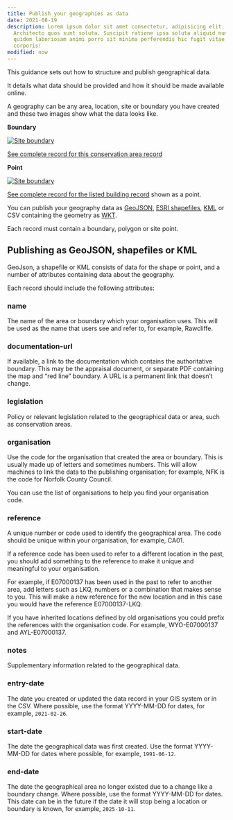 ```yaml
---
title: Publish your geographies as data
date: 2021-08-19
description: Lorem ipsum dolor sit amet consectetur, adipisicing elit.
  Architecto quos sunt soluta. Suscipit ratione ipsa soluta aliquid numquam
  quidem laboriosam animi porro sit minima perferendis hic fugit vitae, quia
  corporis!
modified: now
---
```


This guidance sets out how to structure and publish geographical data.

It details what data should be provided and how it should be made available online.

A geography can be any area, location, site or boundary you have created and these two images show what the data looks like.

**Boundary**

[![Site boundary](https://res.cloudinary.com/digital-land/image/upload/v1626864208/digital-land.github.io_conservation-area_stonesfield_btkguo.png)](https://res.cloudinary.com/digital-land/image/upload/v1626864208/digital-land.github.io_conservation-area_stonesfield_btkguo.png)

[See complete record for this conservation area record](https://digital-land.github.io/conservation-area/local-authority-eng/WOX/48/)

**Point**

[![Site boundary](https://res.cloudinary.com/digital-land/image/upload/v1626864208/digital-land.github.io_listed-building_old-vicarage_osox8x.png)](https://res.cloudinary.com/digital-land/image/upload/v1626864208/digital-land.github.io_listed-building_old-vicarage_osox8x.png)

[See complete record for the listed building record](https://digital-land.github.io/listed-building/1021474/) shown as a point.

You can publish your geography data as [GeoJSON](https://geojson.org/), [ESRI shapefiles](https://www.esri.com/content/dam/esrisites/sitecore-archive/Files/Pdfs/library/whitepapers/pdfs/shapefile.pdf), [KML](https://developers.google.com/kml) or CSV containing the geometry as [WKT](https://www.ogc.org/standards/wkt-crs).

Each record must contain a boundary, polygon or site point.

## Publishing as GeoJSON, shapefiles or KML

GeoJson, a shapefile or KML consists of data for the shape or point, and a number of attributes containing data about the geography.

Each record should include the following attributes:

### name

The name of the area or boundary which your organisation uses. This will be used as the name that users see and refer to, for example, Rawcliffe.

### documentation-url

If available, a link to the documentation which contains the authoritative boundary. This may be the appraisal document, or separate PDF containing the map and “red line” boundary. A URL is a permanent link that doesn’t change.

### legislation

Policy or relevant legislation related to the geographical data or area, such as conservation areas.

### organisation

Use the code for the organisation that created the area or boundary. This is usually made up of letters and sometimes numbers. This will allow machines to link the data to the publishing organisation; for example, NFK is the code for Norfolk County Council.

You can use the list of organisations to help you find your organisation code.

### reference

A unique number or code used to identify the geographical area. The code should be unique within your organisation, for example, CA01.

If a reference code has been used to refer to a different location in the past, you should add something to the reference to make it unique and meaningful to your organisation.

For example, if E07000137 has been used in the past to refer to another area, add letters such as LKQ, numbers or a combination that makes sense to you. This will make a new reference for the new location and in this case you would have the reference E07000137-LKQ.

If you have inherited locations defined by old organisations you could prefix the references with the organisation code. For example, WYO-E07000137 and AYL-E07000137.

### notes

Supplementary information related to the geographical data.

### entry-date

The date you created or updated the data record in your GIS system or in the CSV. Where possible, use the format YYYY-MM-DD for dates, for example, `2021-02-26`.

### start-date

The date the geographical data was first created. Use the format YYYY-MM-DD for dates where possible, for example, `1991-06-12`.

### end-date

The date the geographical area no longer existed due to a change like a boundary change. Where possible, use the format YYYY-MM-DD for dates. This date can be in the future if the date it will stop being a location or boundary is known, for example, `2025-10-11`.
